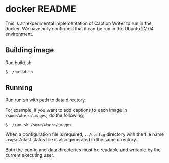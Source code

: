 # docker README

This is an experimental implementation of Caption Writer to run in the docker.
We have only confirmed that it can be run in the Ubuntu 22.04 environment.

## Building image
Run build.sh

```
$ ./build.sh
```

## Running
Run run.sh with path to data directory.

For example, if you want to add captions to each image in `/some/where/images`, do the following;

```
$ ./run.sh /some/where/images
```

When a configuration file is required,  `../config` directory with the file name `.capw`.
A last status file is also generated in the same directory.

Both the config and data directories must be readable and writable by the current executing user.
